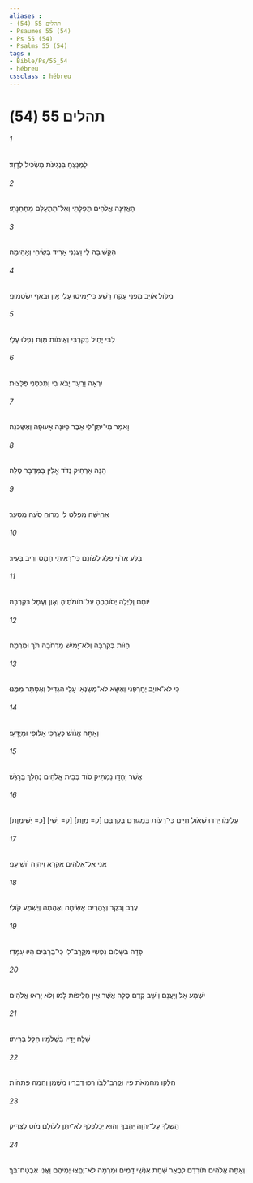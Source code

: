 ```yaml
---
aliases : 
- תהלים 55 (54)
- Psaumes 55 (54)
- Ps 55 (54)
- Psalms 55 (54)
tags : 
- Bible/Ps/55_54
- hébreu
cssclass : hébreu
---
```


# תהלים 55 (54)

###### 1
לַמְנַצֵּחַ בִּנְגִינֹת מַשְׂכִּיל לְדָוִד׃
###### 2
הַאֲזִינָה אֱלֹהִים תְּפִלָּתִי וְאַל־תִּתְעַלַּם מִתְּחִנָּתִי׃
###### 3
הַקְשִׁיבָה לִּי וַעֲנֵנִי אָרִיד בְּשִׂיחִי וְאָהִימָה׃
###### 4
מִקֹּול אֹויֵב מִפְּנֵי עָקַת רָשָׁע כִּי־יָמִיטוּ עָלַי אָוֶן וּבְאַף יִשְׂטְמוּנִי׃
###### 5
לִבִּי יָחִיל בְּקִרְבִּי וְאֵימֹות מָוֶת נָפְלוּ עָלָי׃
###### 6
יִרְאָה וָרַעַד יָבֹא בִי וַתְּכַסֵּנִי פַּלָּצוּת׃
###### 7
וָאֹמַר מִי־יִתֶּן־לִּי אֵבֶר כַּיֹּונָה אָעוּפָה וְאֶשְׁכֹּנָה׃
###### 8
הִנֵּה אַרְחִיק נְדֹד אָלִין בַּמִּדְבָּר סֶלָה׃
###### 9
אָחִישָׁה מִפְלָט לִי מֵרוּחַ סֹעָה מִסָּעַר׃
###### 10
בַּלַּע אֲדֹנָי פַּלַּג לְשֹׁונָם כִּי־רָאִיתִי חָמָס וְרִיב בָּעִיר׃
###### 11
יֹוםָם וָלַיְלָה יְסֹובְבֻהָ עַל־חֹומֹתֶיהָ וְאָוֶן וְעָמָל בְּקִרְבָּהּ׃
###### 12
הַוֹּות בְּקִרְבָּהּ וְלֹא־יָמִישׁ מֵרְחֹבָהּ תֹּךְ וּמִרְמָה׃
###### 13
כִּי לֹא־אֹויֵב יְחָרְפֵנִי וְאֶשָּׂא לֹא־מְשַׂנְאִי עָלַי הִגְדִּיל וְאֶסָּתֵר מִמֶּנּוּ׃
###### 14
וְאַתָּה אֱנֹושׁ כְּעֶרְכִּי אַלּוּפִי וּמְיֻדָּעִי׃
###### 15
אֲשֶׁר יַחְדָּו נַמְתִּיק סֹוד בְּבֵית אֱלֹהִים נְהַלֵּךְ בְּרָגֶשׁ׃
###### 16
[כ= יַשִּׁימָוֶת] [ק= יַשִּׁי] [ק= מָוֶת] עָלֵימֹו יֵרְדוּ שְׁאֹול חַיִּים כִּי־רָעֹות בִּמְגוּרָם בְּקִרְבָּם׃
###### 17
אֲנִי אֶל־אֱלֹהִים אֶקְרָא וַיהוָה יֹושִׁיעֵנִי׃
###### 18
עֶרֶב וָבֹקֶר וְצָהֳרַיִם אָשִׂיחָה וְאֶהֱמֶה וַיִּשְׁמַע קֹולִי׃
###### 19
פָּדָה בְשָׁלֹום נַפְשִׁי מִקֲּרָב־לִי כִּי־בְרַבִּים הָיוּ עִמָּדִי׃
###### 20
יִשְׁמַע אֵל וְיַעֲנֵם וְיֹשֵׁב קֶדֶם סֶלָה אֲשֶׁר אֵין חֲלִיפֹות לָמֹו וְלֹא יָרְאוּ אֱלֹהִים׃
###### 21
שָׁלַח יָדָיו בִּשְׁלֹמָיו חִלֵּל בְּרִיתֹו׃
###### 22
חָלְקוּ מַחְמָאֹת פִּיו וּקֲרָב־לִבֹּו רַכּוּ דְבָרָיו מִשֶּׁמֶן וְהֵמָּה פְתִחֹות׃
###### 23
הַשְׁלֵךְ עַל־יְהוָה יְהָבְךָ וְהוּא יְכַלְכְּלֶךָ לֹא־יִתֵּן לְעֹולָם מֹוט לַצַּדִּיק׃
###### 24
וְאַתָּה אֱלֹהִים תֹּורִדֵם לִבְאֵר שַׁחַת אַנְשֵׁי דָמִים וּמִרְמָה לֹא־יֶחֱצוּ יְמֵיהֶם וַאֲנִי אֶבְטַח־בָּךְ׃

